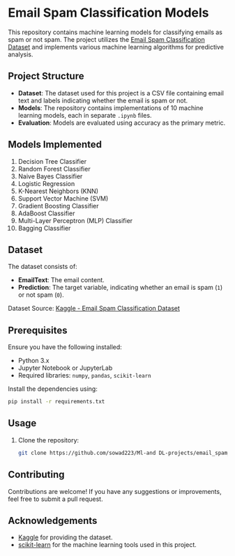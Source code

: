 # Email Spam Classification Models

This repository contains machine learning models for classifying emails as spam or not spam. The project utilizes the [Email Spam Classification Dataset](https://www.kaggle.com/datasets/balaka18/email-spam-classification-dataset-csv) and implements various machine learning algorithms for predictive analysis.

## Project Structure

- **Dataset**: The dataset used for this project is a CSV file containing email text and labels indicating whether the email is spam or not.
- **Models**: The repository contains implementations of 10 machine learning models, each in separate `.ipynb` files.
- **Evaluation**: Models are evaluated using accuracy as the primary metric.

## Models Implemented

1. Decision Tree Classifier
2. Random Forest Classifier
3. Naive Bayes Classifier
4. Logistic Regression
5. K-Nearest Neighbors (KNN)
6. Support Vector Machine (SVM)
7. Gradient Boosting Classifier
8. AdaBoost Classifier
9. Multi-Layer Perceptron (MLP) Classifier
10. Bagging Classifier

## Dataset

The dataset consists of:
- **EmailText**: The email content.
- **Prediction**: The target variable, indicating whether an email is spam (`1`) or not spam (`0`).

Dataset Source: [Kaggle - Email Spam Classification Dataset](https://www.kaggle.com/datasets/balaka18/email-spam-classification-dataset-csv)

## Prerequisites

Ensure you have the following installed:

- Python 3.x
- Jupyter Notebook or JupyterLab
- Required libraries: `numpy`, `pandas`, `scikit-learn`

Install the dependencies using:
```bash
pip install -r requirements.txt
```

## Usage

1. Clone the repository:
   ```bash
   git clone https://github.com/sowad223/Ml-and DL-projects/email_spam_classification
   ```





## Contributing

Contributions are welcome! If you have any suggestions or improvements, feel free to submit a pull request.


## Acknowledgements

- [Kaggle](https://www.kaggle.com) for providing the dataset.
- [scikit-learn](https://scikit-learn.org) for the machine learning tools used in this project.

